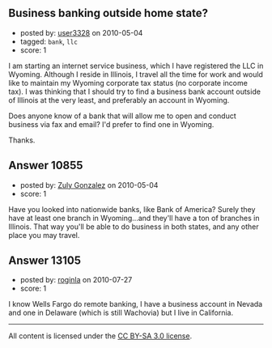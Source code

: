 ## Business banking outside home state?

- posted by: [user3328](https://stackexchange.com/users/-1/3328-user3328) on 2010-05-04
- tagged: `bank`, `llc`
- score: 1

I am starting an internet service business, which I have registered the LLC in Wyoming. Although I reside in Illinois, I travel all the time for work and would like to maintain my Wyoming corporate tax status (no corporate income tax). I was thinking that I should try to find a business bank account outside of Illinois at the very least, and preferably an account in Wyoming.

Does anyone know of a bank that will allow me to open and conduct business via fax and email? I'd prefer to find one in Wyoming.

Thanks.


## Answer 10855

- posted by: [Zuly Gonzalez](https://stackexchange.com/users/-1/2692-zuly-gonzalez) on 2010-05-04
- score: 1

Have you looked into nationwide banks, like Bank of America? Surely they have at least one branch in Wyoming...and they'll have a ton of branches in Illinois. That way you'll be able to do business in both states, and any other place you may travel.


## Answer 13105

- posted by: [roginla](https://stackexchange.com/users/-1/3830-roginla) on 2010-07-27
- score: 1

I know Wells Fargo do remote banking, I have a business account in Nevada and one in Delaware (which is still Wachovia) but I live in California.

 



---

All content is licensed under the [CC BY-SA 3.0 license](https://creativecommons.org/licenses/by-sa/3.0/).

